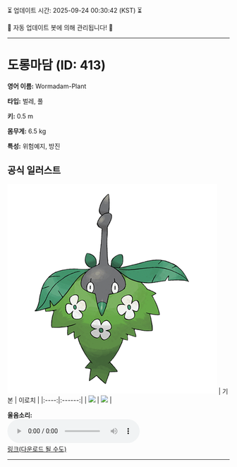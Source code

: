 
⏳ 업데이트 시간: 2025-09-24 00:30:42 (KST) ⏳

🤖 자동 업데이트 봇에 의해 관리됩니다! 🤖

---

# 도롱마담 (ID: 413)
**영어 이름:** Wormadam-Plant

**타입:** 벌레, 풀

**키:** 0.5 m

**몸무게:** 6.5 kg

**특성:** 위험예지, 방진

## 공식 일러스트
![](https://raw.githubusercontent.com/PokeAPI/sprites/master/sprites/pokemon/other/official-artwork/413.png)
| 기본 | 이로치 |
|:----:|:------:|
| <img src="https://raw.githubusercontent.com/PokeAPI/sprites/master/sprites/pokemon/413.png" width="200"> | <img src="https://raw.githubusercontent.com/PokeAPI/sprites/master/sprites/pokemon/shiny/413.png" width="200"> |

**울음소리:**<br><audio controls src="https://raw.githubusercontent.com/PokeAPI/cries/main/cries/pokemon/latest/413.ogg"></audio><br> [링크(다운로드 될 수도)](https://raw.githubusercontent.com/PokeAPI/cries/main/cries/pokemon/latest/413.ogg)


---
